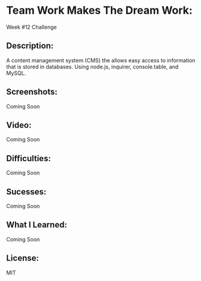 # Team Work Makes The Dream Work:
Week #12 Challenge 

## Description:
A content management system (CMS) the allows easy access to information that is stored in databases. Using node.js, inquirer, console.table, and MySQL.

## Screenshots:
Coming Soon

## Video:
Coming Soon

## Difficulties:
Coming Soon

## Sucesses:
Coming Soon

## What I Learned:
Coming Soon

## License: 
MIT
